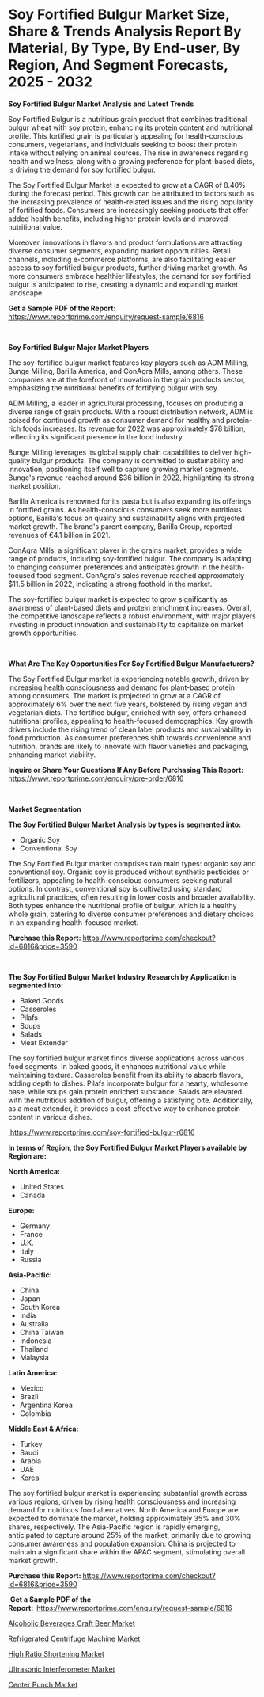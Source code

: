 <p><h1>Soy Fortified Bulgur Market Size, Share & Trends Analysis Report By Material, By Type, By End-user, By Region, And Segment Forecasts, 2025 - 2032</h1></p><p><strong>Soy Fortified Bulgur Market Analysis and Latest Trends</strong></p>
<p><p>Soy Fortified Bulgur is a nutritious grain product that combines traditional bulgur wheat with soy protein, enhancing its protein content and nutritional profile. This fortified grain is particularly appealing for health-conscious consumers, vegetarians, and individuals seeking to boost their protein intake without relying on animal sources. The rise in awareness regarding health and wellness, along with a growing preference for plant-based diets, is driving the demand for soy fortified bulgur.</p><p>The Soy Fortified Bulgur Market is expected to grow at a CAGR of 8.40% during the forecast period. This growth can be attributed to factors such as the increasing prevalence of health-related issues and the rising popularity of fortified foods. Consumers are increasingly seeking products that offer added health benefits, including higher protein levels and improved nutritional value. </p><p>Moreover, innovations in flavors and product formulations are attracting diverse consumer segments, expanding market opportunities. Retail channels, including e-commerce platforms, are also facilitating easier access to soy fortified bulgur products, further driving market growth. As more consumers embrace healthier lifestyles, the demand for soy fortified bulgur is anticipated to rise, creating a dynamic and expanding market landscape.</p></p>
<p><strong>Get a Sample PDF of the Report:&nbsp;</strong> <a href="https://www.reportprime.com/enquiry/request-sample/6816?utm_campaign=2748&utm_medium=2&utm_source=Github&utm_content=ia&utm_term=19032025&utm_id=soy-fortified-bulgur">https://www.reportprime.com/enquiry/request-sample/6816</a></p>
<p>&nbsp;</p>
<p><strong>Soy Fortified Bulgur Major Market Players</strong></p>
<p><p>The soy-fortified bulgur market features key players such as ADM Milling, Bunge Milling, Barilla America, and ConAgra Mills, among others. These companies are at the forefront of innovation in the grain products sector, emphasizing the nutritional benefits of fortifying bulgur with soy.</p><p>ADM Milling, a leader in agricultural processing, focuses on producing a diverse range of grain products. With a robust distribution network, ADM is poised for continued growth as consumer demand for healthy and protein-rich foods increases. Its revenue for 2022 was approximately $78 billion, reflecting its significant presence in the food industry.</p><p>Bunge Milling leverages its global supply chain capabilities to deliver high-quality bulgur products. The company is committed to sustainability and innovation, positioning itself well to capture growing market segments. Bunge's revenue reached around $36 billion in 2022, highlighting its strong market position.</p><p>Barilla America is renowned for its pasta but is also expanding its offerings in fortified grains. As health-conscious consumers seek more nutritious options, Barilla's focus on quality and sustainability aligns with projected market growth. The brand's parent company, Barilla Group, reported revenues of €4.1 billion in 2021.</p><p>ConAgra Mills, a significant player in the grains market, provides a wide range of products, including soy-fortified bulgur. The company is adapting to changing consumer preferences and anticipates growth in the health-focused food segment. ConAgra's sales revenue reached approximately $11.5 billion in 2022, indicating a strong foothold in the market.</p><p>The soy-fortified bulgur market is expected to grow significantly as awareness of plant-based diets and protein enrichment increases. Overall, the competitive landscape reflects a robust environment, with major players investing in product innovation and sustainability to capitalize on market growth opportunities.</p></p>
<p>&nbsp;</p>
<p><strong>What Are The Key Opportunities For Soy Fortified Bulgur Manufacturers?</strong></p>
<p><p>The Soy Fortified Bulgur market is experiencing notable growth, driven by increasing health consciousness and demand for plant-based protein among consumers. The market is projected to grow at a CAGR of approximately 6% over the next five years, bolstered by rising vegan and vegetarian diets. The fortified bulgur, enriched with soy, offers enhanced nutritional profiles, appealing to health-focused demographics. Key growth drivers include the rising trend of clean label products and sustainability in food production. As consumer preferences shift towards convenience and nutrition, brands are likely to innovate with flavor varieties and packaging, enhancing market viability.</p></p>
<p><strong>Inquire or Share Your Questions If Any Before Purchasing This Report:</strong> <a href="https://www.reportprime.com/enquiry/pre-order/6816?utm_campaign=2748&utm_medium=2&utm_source=Github&utm_content=ia&utm_term=19032025&utm_id=soy-fortified-bulgur">https://www.reportprime.com/enquiry/pre-order/6816</a></p>
<p>&nbsp;</p>
<p><strong>Market Segmentation</strong></p>
<p><strong>The Soy Fortified Bulgur Market Analysis by types is segmented into:</strong></p>
<p><ul><li>Organic Soy</li><li>Conventional Soy</li></ul></p>
<p><p>The Soy Fortified Bulgur market comprises two main types: organic soy and conventional soy. Organic soy is produced without synthetic pesticides or fertilizers, appealing to health-conscious consumers seeking natural options. In contrast, conventional soy is cultivated using standard agricultural practices, often resulting in lower costs and broader availability. Both types enhance the nutritional profile of bulgur, which is a healthy whole grain, catering to diverse consumer preferences and dietary choices in an expanding health-focused market.</p></p>
<p><strong>Purchase this Report:&nbsp;</strong><a href="https://www.reportprime.com/checkout?id=6816&price=3590&utm_campaign=2748&utm_medium=2&utm_source=Github&utm_content=ia&utm_term=19032025&utm_id=soy-fortified-bulgur">https://www.reportprime.com/checkout?id=6816&price=3590</a></p>
<p>&nbsp;</p>
<p><strong>The Soy Fortified Bulgur Market Industry Research by Application is segmented into:</strong></p>
<p><ul><li>Baked Goods</li><li>Casseroles</li><li>Pilafs</li><li>Soups</li><li>Salads</li><li>Meat Extender</li></ul></p>
<p><p>The soy fortified bulgur market finds diverse applications across various food segments. In baked goods, it enhances nutritional value while maintaining texture. Casseroles benefit from its ability to absorb flavors, adding depth to dishes. Pilafs incorporate bulgur for a hearty, wholesome base, while soups gain protein enriched substance. Salads are elevated with the nutritious addition of bulgur, offering a satisfying bite. Additionally, as a meat extender, it provides a cost-effective way to enhance protein content in various dishes.</p></p>
<p><a href="https://www.reportprime.com/soy-fortified-bulgur-r6816?utm_campaign=2748&utm_medium=2&utm_source=Github&utm_content=ia&utm_term=19032025&utm_id=soy-fortified-bulgur">&nbsp;https://www.reportprime.com/soy-fortified-bulgur-r6816</a></p>
<p><strong>In terms of Region, the Soy Fortified Bulgur Market Players available by Region are:</strong></p>
<p>
    <p> <strong> North America: </strong>
        <ul>
            <li>United States</li>
            <li>Canada</li>
        </ul>
        </p> 
    <p> <strong> Europe: </strong>
        <ul>
            <li>Germany</li>
            <li>France</li>
            <li>U.K.</li>
            <li>Italy</li>
            <li>Russia</li>
        </ul>
        </p> 
    <p> <strong> Asia-Pacific: </strong>
        <ul>
            <li>China</li>
            <li>Japan</li>
            <li>South Korea</li>
            <li>India</li>
            <li>Australia</li>
            <li>China Taiwan</li>
            <li>Indonesia</li>
            <li>Thailand</li>
            <li>Malaysia</li>
        </ul>
        </p> 
    <p> <strong> Latin America: </strong>
        <ul>
            <li>Mexico</li>
            <li>Brazil</li>
            <li>Argentina Korea</li>
            <li>Colombia</li>
        </ul>
        </p> 
    <p> <strong> Middle East & Africa: </strong>
        <ul>
            <li>Turkey</li>
            <li>Saudi</li>
            <li>Arabia</li>
            <li>UAE</li>
            <li>Korea</li>
        </ul>
    </p>
    </p>
<p><p>The soy fortified bulgur market is experiencing substantial growth across various regions, driven by rising health consciousness and increasing demand for nutritious food alternatives. North America and Europe are expected to dominate the market, holding approximately 35% and 30% shares, respectively. The Asia-Pacific region is rapidly emerging, anticipated to capture around 25% of the market, primarily due to growing consumer awareness and population expansion. China is projected to maintain a significant share within the APAC segment, stimulating overall market growth.</p></p>
<p><strong>Purchase this Report: </strong><a href="https://www.reportprime.com/checkout?id=6816&price=3590&utm_campaign=2748&utm_medium=2&utm_source=Github&utm_content=ia&utm_term=19032025&utm_id=soy-fortified-bulgur">https://www.reportprime.com/checkout?id=6816&price=3590</a></p>
<p>&nbsp;<strong>Get a Sample PDF of the Report:&nbsp;&nbsp;</strong><a href="https://www.reportprime.com/enquiry/request-sample/6816?utm_campaign=2748&utm_medium=2&utm_source=Github&utm_content=ia&utm_term=19032025&utm_id=soy-fortified-bulgur">https://www.reportprime.com/enquiry/request-sample/6816</a></p>
<p><strong></strong></p>
<p><p><a href="https://github.com/sanokdagada01/Market-Research-Report-List-1/blob/main/alcoholic-beverages-craft-beer-market.md?utm_campaign=2748&utm_medium=2&utm_source=Github&utm_content=ia&utm_term=19032025&utm_id=soy-fortified-bulgur">Alcoholic Beverages Craft Beer Market</a></p><p><a href="https://www.linkedin.com/pulse/refrigerated-centrifuge-machine-market-overview-significant-gp6me?utm_campaign=2748&utm_medium=2&utm_source=Github&utm_content=ia&utm_term=19032025&utm_id=soy-fortified-bulgur">Refrigerated Centrifuge Machine Market</a></p><p><a href="https://github.com/haajipauget/Market-Research-Report-List-1/blob/main/high-ratio-shortening-market.md?utm_campaign=2748&utm_medium=2&utm_source=Github&utm_content=ia&utm_term=19032025&utm_id=soy-fortified-bulgur">High Ratio Shortening Market</a></p><p><a href="https://www.linkedin.com/pulse/ultrasonic-interferometer-market-analysis-comprehensive-hebke?utm_campaign=2748&utm_medium=2&utm_source=Github&utm_content=ia&utm_term=19032025&utm_id=soy-fortified-bulgur">Ultrasonic Interferometer Market</a></p><p><a href="https://www.linkedin.com/pulse/center-punch-market-report-projected-129-from-2025-2032-demographic-fwmwe?utm_campaign=2748&utm_medium=2&utm_source=Github&utm_content=ia&utm_term=19032025&utm_id=soy-fortified-bulgur">Center Punch Market</a></p></p>